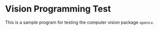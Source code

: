 # Vision Programming Test

This is a sample program for testing the computer vision package `opencv`.

